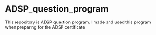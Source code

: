 # ADSP_question_program
This repository is ADSP question program. I made and used this program when preparing for the ADSP certificate
